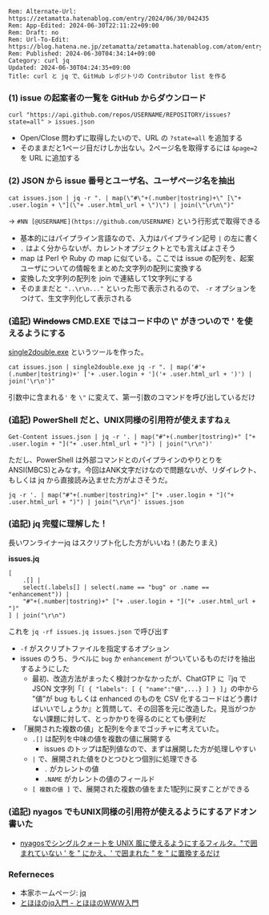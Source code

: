 ```header
Rem: Alternate-Url: https://zetamatta.hatenablog.com/entry/2024/06/30/042435
Rem: App-Edited: 2024-06-30T22:11:22+09:00
Rem: Draft: no
Rem: Url-To-Edit: https://blog.hatena.ne.jp/zetamatta/zetamatta.hatenablog.com/atom/entry/6801883189118126124
Rem: Published: 2024-06-30T04:34:14+09:00
Category: curl jq
Updated: 2024-06-30T04:24:35+09:00
Title: curl と jq で、GitHub レポジトリの Contributor list を作る
```
### (1) issue の起案者の一覧を GitHub からダウンロード

```
curl "https://api.github.com/repos/USERNAME/REPOSITORY/issues?state=all" > issues.json
```

+ Open/Close 問わずに取得したいので、URL の `?state=all` を追加する
+ そのままだと1ページ目だけしか出ない。2ページ名を取得するには `&page=2` を URL に追加する

### (2) JSON から issue 番号とユーザ名、ユーザページ名を抽出

```
cat issues.json | jq -r ". | map(\"#\"+(.number|tostring)+\" [\"+ .user.login + \"](\"+ .user.html_url + \")\") | join(\"\r\n\")"
```

→ `#NN [@USERNAME](https://github.com/USERNAME)` という行形式で取得できる

+ 基本的にはパイプライン言語なので、入力はパイプライン記号 `|` の左に書く
+ `.` はよく分からないが、カレントオプジェクトとでも言えばよさそう
+ map は Perl や Ruby の map に似ている。ここでは issue の配列を、起案ユーザについての情報をまとめた文字列の配列に変換する
+ 変換した文字列の配列を join で連結して1文字列にする
+ そのままだと `"..\r\n..."` といった形で表示されるので、 `-r` オプションをつけて、生文字列化して表示される

### (追記) ~~Windows~~ CMD.EXE ではコード中の \\" がきついので ' を使えるようにする

[single2double.exe](https://github.com/hymkor/single2double) というツールを作った。

```
cat issues.json | single2double.exe jq -r ". | map('#'+(.number|tostring)+' ['+ .user.login + ']('+ .user.html_url + ')') | join('\r\n')"
```

引数中に含まれる`'` を `\"` に変えて、第一引数のコマンドを呼び出しているだけ

### (追記) PowerShell だと、UNIX同様の引用符が使えますねぇ

```
Get-Content issues.json | jq -r '. | map("#"+(.number|tostring)+" ["+ .user.login + "]("+ .user.html_url + ")") | join("\r\n")'
```

ただし、PowerShell は外部コマンドとのパイプラインのやりとりをANSI(MBCS)とみなす。今回はANK文字だけなので問題ないが、リダイレクト、もしくは jq から直接読み込ませた方がよさそうだ。

```
jq -r '. | map("#"+(.number|tostring)+" ["+ .user.login + "]("+ .user.html_url + ")") | join("\r\n")' issues.json
```

### (追記) jq 完璧に理解した！

長いワンライナーjq はスクリプト化した方がいいね！(あたりまえ)

**issues.jq**
```
[
    .[] |
    select(.labels[] | select(.name == "bug" or .name == "enhancement")) |
    "#"+(.number|tostring)+" ["+ .user.login + "]("+ .user.html_url + ")"
] | join("\r\n")
```

これを `jq -rf issues.jq issues.json` で呼び出す

+ `-f` がスクリプトファイルを指定するオプション
+ issues のうち、ラベルに `bug` か `enhancement` がついているものだけを抽出するようにした
    + 最初、改造方法がまったく検討つかなかったが、ChatGTP に『jq で JSON 文字列「`[ { "labels": [ { "name":"値",...} ] } ]`」の中から "値”が bug もしくは enhanced のものを CSV 化するコードはどう書けばいいでしょうか』と質問して、その回答を元に改造した。見当がつかない課題に対して、とっかかりを得るのにとても便利だ
+ 「展開された複数の値」と配列を今までゴッチャに考えていた。
    + `.[]` は配列を中味の値を複数の値に展開する
        + issues のトップは配列値なので、まずは展開した方が処理しやすい
    + `|` で、展開された値をひとつひとつ個別に処理できる
        + `.` がカレントの値
        + `.NAME` がカレントの値のフィールド
    + `[ 複数の値 ]` で、展開された複数の値をまた1配列に戻すことができる

### (追記) nyagos でもUNIX同様の引用符が使えるようにするアドオン書いた

+ [nyagosでシングルクォートを UNIX 風に使えるようにするフィルタ。"で囲まれていない ' を " にかえ、' で囲まれた " を \" に置換するだけ](https://gist.github.com/hymkor/d2f4ebca9bbe83669cef44f7c9aac668)

### Referneces

+ 本家ホームページ: [jq](https://jqlang.github.io/jq/)
+ [とほほのjq入門 - とほほのWWW入門](https://www.tohoho-web.com/ex/jq.html#command-line)
